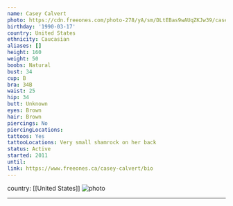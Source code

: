```yaml
---
name: Casey Calvert
photo: https://cdn.freeones.com/photo-278/yA/sm/DLtEBas9wAUqZKJw39/casey-calvert-avatar-1_teaser.jpg
birthday: '1990-03-17'
country: United States
ethnicity: Caucasian
aliases: []
height: 160
weight: 50
boobs: Natural
bust: 34
cup: B
bra: 34B
waist: 25
hip: 34
butt: Unknown
eyes: Brown
hair: Brown
piercings: No
piercingLocations:
tattoos: Yes
tattooLocations: Very small shamrock on her back
status: Active
started: 2011
until:
link: https://www.freeones.ca/casey-calvert/bio
---
```

country: [[United States]]
![photo](https://cdn.freeones.com/photo-278/yA/sm/DLtEBas9wAUqZKJw39/casey-calvert-avatar-1_teaser.jpg)
***

